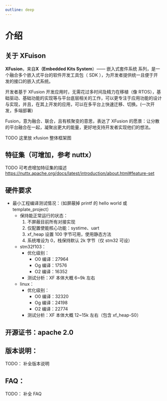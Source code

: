 ```yaml
---
outline: deep
---
```


# 介绍

## 关于 XFuison

**XFusion**，来自**X（Embedded Kits System**）—— 嵌入式套件系统 系列，是一个融合多个嵌入式平台的软件开发工具包（ SDK ），为开发者提供统一且便于开发的接口的嵌入式系统。

开发者基于 XFusion 开发应用时，无需花过多时间及精力在移植（像 RTOS），基础驱动、基础功能的实现等与平台底层相关的工作，可以更专注于应用功能的设计与实现，并且，在其上开发的应用，可以在多平台上快速迁移、切换。(一次开发，多端部署)

Fusion，意为融合、联合，且有核聚变的意思，表达了 XFusion 的愿景：让分散的平台融合在一起，凝聚出更大的能量，更好地支持开发者实现他们的想法。

TODO 这里放 xfusion 整体框架图

## 特征集（可增加，参考 nuttx）

TODO 可考虑增加特征集的描述
https://nuttx.apache.org/docs/latest/introduction/about.html#feature-set

## 硬件要求

- 最小工程编译测试情况：（如屏蔽掉 printf 的 hello world 或 template_project）
  - 保持能正常运行的状态：
    1. 不屏蔽目前所有对接实现
    2. 仅配置使能核心功能：systime、uart
    3. xf_heap 设置 100 字节可用，使用静态方法
    4. 系统堆设为 0，栈保持默认 2k 字节（仅 stm32 可设）
  - stm32f103：
    - 优化级别：
      - O0 编译：27964
      - Og 编译：17576
      - O2 编译：16352
    - 测试分析：XF 本体大概 6~9k 左右
  - linux：
    - 优化级别：
      - O0 编译：32320
      - Og 编译：24198
      - O2 编译：22774
    - 测试分析：XF 本体大概 12~15k 左右（包含 xf_heap-S0）

## 开源证书：apache 2.0

## 版本说明：

TODO： 补全版本说明

## FAQ：

TODO： 补全 FAQ
